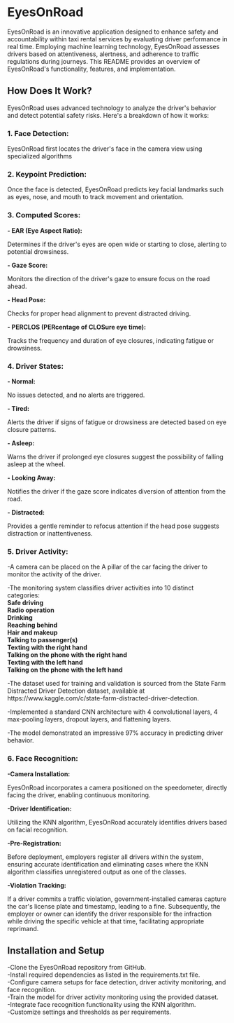 <h1>EyesOnRoad</h1>
<p>EyesOnRoad is an innovative application designed to enhance safety and accountability within taxi rental services by evaluating driver performance in real time. Employing machine learning technology, EyesOnRoad assesses drivers based on attentiveness, alertness, and adherence to traffic regulations during journeys. This README provides an overview of EyesOnRoad's functionality, features, and implementation.</p>
<h2>How Does It Work?</h2>
<p>EyesOnRoad uses advanced technology to analyze the driver's behavior and detect potential safety risks. Here's a breakdown of how it works:</p>
<h3>1. Face Detection:</h3>
<p>EyesOnRoad first locates the driver's face in the camera view using specialized algorithms</p>
<h3>2. Keypoint Prediction:</h3>
<p>Once the face is detected, EyesOnRoad predicts key facial landmarks such as eyes, nose, and mouth to track movement and orientation.</p>
<h3>3. Computed Scores:</h3>
<b>- EAR (Eye Aspect Ratio):</b><p> Determines if the driver's eyes are open wide or starting to close, alerting to potential drowsiness.</p>
   <b>- Gaze Score:</b> <p>Monitors the direction of the driver's gaze to ensure focus on the road ahead.</p>
   <b>- Head Pose:</b> <p> Checks for proper head alignment to prevent distracted driving.</p>
   <b>- PERCLOS (PERcentage of CLOSure eye time):</b> <p> Tracks the frequency and duration of eye closures, indicating fatigue or drowsiness.</p>
<h3>4. Driver States:</h3> 
   <b>- Normal:</b> <p>No issues detected, and no alerts are triggered.</p> 
   <b>- Tired:</b> <p>Alerts the driver if signs of fatigue or drowsiness are detected based on eye closure patterns.</p> 
   <b>- Asleep:</b> <p>Warns the driver if prolonged eye closures suggest the possibility of falling asleep at the wheel.</p> 
   <b>- Looking Away:</b> <p> Notifies the driver if the gaze score indicates diversion of attention from the road.</p> 
   <b>- Distracted:</b> <p> Provides a gentle reminder to refocus attention if the head pose suggests distraction or inattentiveness.</p>
<h3>5. Driver Activity:</h3> 
   <p>-A camera can be placed on the A pillar of the car facing the driver to monitor the activity of the driver.</p>
   <p>-The monitoring system classifies driver activities into 10 distinct categories: <br>
		<b>Safe driving <br>
		Radio operation <br>
		Drinking <br>
		Reaching behind <br>
		Hair and makeup <br>
		Talking to passenger(s) <br>
		Texting with the right hand <br>
		Talking on the phone with the right hand <br>
		Texting with the left hand <br>
		Talking on the phone with the left hand  </b> <br> </p>
   <p>-The dataset used for training and validation is sourced from the State Farm Distracted Driver Detection dataset, available at https://www.kaggle.com/c/state-farm-distracted-driver-detection.</p>
  <p> -Implemented a standard CNN architecture with 4 convolutional layers, 4 max-pooling layers, dropout layers, and flattening layers.</p>
  <p> -The model demonstrated an impressive 97% accuracy in predicting driver behavior. </p> 
<h3>6. Face Recognition:</h3> 
   <b>-Camera Installation:</b> <p>EyesOnRoad incorporates a camera positioned on the speedometer, directly facing the driver, enabling continuous monitoring.</p> 
  <b>-Driver Identification:</b>  <p>Utilizing the KNN algorithm, EyesOnRoad accurately identifies drivers based on facial recognition.</p> 
   <b>-Pre-Registration:</b> <p> Before deployment, employers register all drivers within the system, ensuring accurate identification and eliminating cases where the KNN algorithm classifies unregistered output as one of the classes.</p> 
  <b> -Violation Tracking:</b> <p> If a driver commits a traffic violation, government-installed cameras capture the car's license plate and timestamp, leading to a fine. Subsequently, the employer or owner can identify the driver responsible for the infraction while driving the specific vehicle at that time, facilitating appropriate reprimand. </p>

<h2>Installation and Setup</h2> 
<p>
-Clone the EyesOnRoad repository from GitHub.<br>
-Install required dependencies as listed in the requirements.txt file.<br>
-Configure camera setups for face detection, driver activity monitoring, and face recognition.<br>
-Train the model for driver activity monitoring using the provided dataset.<br>
-Integrate face recognition functionality using the KNN algorithm.<br>
-Customize settings and thresholds as per requirements.</p>

